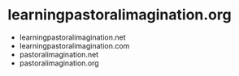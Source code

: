 # learningpastoralimagination.org
- learningpastoralimagination.net
- learningpastoralimagination.com
- pastoralimagination.net 
- pastoralimagination.org